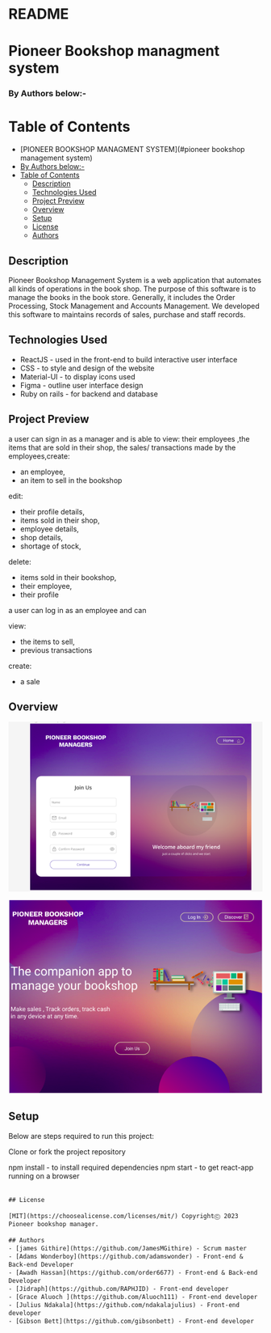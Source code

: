 # README

# Pioneer Bookshop managment system

### By Authors below:-

# Table of Contents

- [PIONEER BOOKSHOP MANAGMENT SYSTEM](#pioneer bookshop management system)
- [By Authors below:-](#by-authors-below-)
- [Table of Contents](#table-of-contents)
  - [Description](#description)
  - [Technologies Used](#technologies-used)
  - [Project Preview](#project-preview)
  - [Overview](#overview)
  - [Setup](#setup)
  - [License](#license)
  - [Authors](#authors)

## Description

Pioneer Bookshop Management System is a web application that automates  all kinds of operations in the book shop. The purpose of this software is to manage the books in the book store. Generally, it includes the Order Processing, Stock Management and Accounts Management. We developed this software to maintains records of sales, purchase and staff records. 

## Technologies Used

- ReactJS - used in the front-end to build interactive user interface
- CSS - to style and design of the website
- Material-UI - to display icons used
- Figma - outline user interface design
- Ruby on rails -  for backend and database

## Project Preview
a user can sign in as a  manager and is able to view: their employees
,the items that are sold in their shop,
the sales/ transactions  made by the employees,create: 
- an employee,
- an item to sell in the bookshop

edit: 

- their profile details,
- items sold in their shop, 
- employee details,
- shop details,
- shortage of stock,

delete: 

- items sold in their bookshop,
- their employee,
- their profile

a user can log in as an employee and can 

view:

- the items to sell,
- previous transactions

create: 

- a sale


## Overview

![My Image](./images/login%20.png)

![My Image](./images/LANDING%20PAGE.png)

## Setup

Below are steps required to run this project:

Clone or fork the project repository

npm install - to install required dependencies
npm start - to get react-app running on a browser
```

## License

[MIT](https://choosealicense.com/licenses/mit/) CopyrightⒸ 2023 Pioneer bookshop manager.

## Authors
- [james Githire](https://github.com/JamesMGithire) - Scrum master
- [Adams Wonderboy](https://github.com/adamswonder) - Front-end & Back-end Developer
- [Awadh Hassan](https://github.com/order6677) - Front-end & Back-end Developer
- [Jidraph](https://github.com/RAPHJID) - Front-end developer
- [Grace Aluoch ](https://github.com/Aluoch111) - Front-end developer 
- [Julius Ndakala](https://github.com/ndakalajulius) - Front-end developer
- [Gibson Bett](https://github.com/gibsonbett) - Front-end developer
